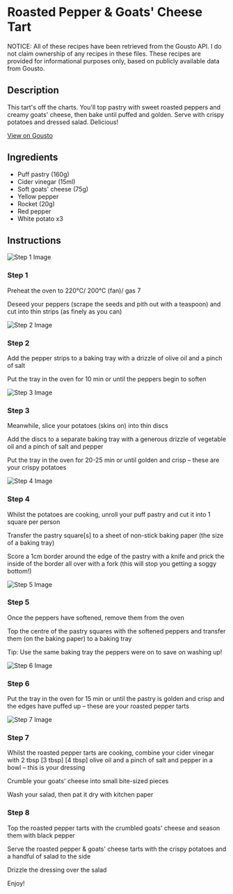 # Roasted Pepper & Goats' Cheese Tart

NOTICE: All of these recipes have been retrieved from the Gousto API. I do not claim ownership of any recipes in these files. These recipes are provided for informational purposes only, based on publicly available data from Gousto.

## Description

This tart's off the charts. You'll top pastry with sweet roasted peppers and creamy goats' cheese, then bake until puffed and golden. Serve with crispy potatoes and dressed salad. Delicious!

[View on Gousto](https://www.gousto.co.uk/recipes/cookbook/roasted-pepper-goats-cheese-tart)

## Ingredients

- Puff pastry (160g)
- Cider vinegar (15ml)
- Soft goats' cheese (75g)
- Yellow pepper
- Rocket (20g)
- Red pepper
- White potato x3

## Instructions

![Step 1 Image](https://production-media.gousto.co.uk/cms/recipe-step-image/2210-step-1-x200.jpg)

### Step 1

Preheat the oven to 220°C/ 200°C (fan)/ gas 7

Deseed your peppers (scrape the seeds and pith out with a teaspoon) and cut into thin strips (as finely as you can)

![Step 2 Image](https://production-media.gousto.co.uk/cms/recipe-step-image/2210-step-2-x200.jpg)

### Step 2

Add the pepper strips to a baking tray with a drizzle of olive oil and a pinch of salt

Put the tray in the oven for 10 min or until the peppers begin to soften

![Step 3 Image](https://production-media.gousto.co.uk/cms/recipe-step-image/2210-step-3-x200.jpg)

### Step 3

Meanwhile, slice your potatoes (skins on) into thin discs

Add the discs to a separate baking tray with a generous drizzle of vegetable oil and a pinch of salt and pepper

Put the tray in the oven for 20-25 min or until golden and crisp – these are your crispy potatoes

![Step 4 Image](https://production-media.gousto.co.uk/cms/recipe-step-image/2210-step-4-x200.jpg)

### Step 4

Whilst the potatoes are cooking, unroll your puff pastry and cut it into 1 square per person

Transfer the pastry square[s] to a sheet of non-stick baking paper (the size of a baking tray)

Score a 1cm border around the edge of the pastry with a knife and prick the inside of the border all over with a fork (this will stop you getting a soggy bottom!)

![Step 5 Image](https://production-media.gousto.co.uk/cms/recipe-step-image/2210-step-5-x200.jpg)

### Step 5

Once the peppers have softened, remove them from the oven

Top the centre of the pastry squares with the softened peppers and transfer them (on the baking paper) to a baking tray

Tip: Use the same baking tray the peppers were on to save on washing up!

![Step 6 Image](https://production-media.gousto.co.uk/cms/recipe-step-image/2210-step-6-x200.jpg)

### Step 6

Put the tray in the oven for 15 min or until the pastry is golden and crisp and the edges have puffed up – these are your roasted pepper tarts

![Step 7 Image](https://production-media.gousto.co.uk/cms/recipe-step-image/2210-step-7-x200.jpg)

### Step 7

Whilst the roasted pepper tarts are cooking, combine your cider vinegar with 2 tbsp <span class="text-purple">[3 tbsp] </span><span class="text-danger">[4 tbsp]</span> olive oil and a pinch of salt and pepper in a bowl – this is your dressing

Crumble your goats' cheese into small bite-sized pieces

Wash your salad, then pat it dry with kitchen paper

### Step 8

Top the roasted pepper tarts with the crumbled goats' cheese and season them with black pepper

Serve the roasted pepper & goats' cheese tarts with the crispy potatoes and a handful of salad to the side

Drizzle the dressing over the salad

Enjoy!

